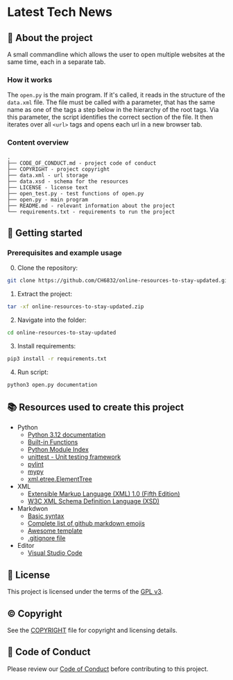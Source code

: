 # Latest Tech News

## :newspaper: About the project

A small commandline which allows the user to open multiple websites at the same time, each in a separate tab.

### How it works

The ```open.py``` is the main program. If it's called, it reads in the structure of the ```data.xml``` file. The file must be called with a parameter, that has the same name as one of the tags a step below in the hierarchy of the root tags. Via this parameter, the script identifies the correct section of the file. It then iterates over all ```<url>``` tags and opens each url in a new browser tab.

### Content overview

    .
    ├── CODE_OF_CONDUCT.md - project code of conduct
    ├── COPYRIGHT - project copyright
    ├── data.xml - url storage
    ├── data.xsd - schema for the resources
    ├── LICENSE - license text
    ├── open_test.py - test functions of open.py    
    ├── open.py - main program
    ├── README.md - relevant information about the project
    └── requirements.txt - requirements to run the project

## :runner: Getting started

### Prerequisites and example usage

0. Clone the repository:

```bash
git clone https://github.com/CH6832/online-resources-to-stay-updated.git
```

1. Extract the project:

```bash
tar -xf online-resources-to-stay-updated.zip
```

2. Navigate into the folder:

```bash
cd online-resources-to-stay-updated
```

3. Install requirements:

```bash
pip3 install -r requirements.txt
```

4. Run script:

```bash
python3 open.py documentation
```

## :books: Resources used to create this project

* Python
  * [Python 3.12 documentation](https://docs.python.org/3/)
  * [Built-in Functions](https://docs.python.org/3/library/functions.html)
  * [Python Module Index](https://docs.python.org/3/py-modindex.html)
  * [unittest - Unit testing framework](https://docs.python.org/3/library/unittest.html)
  * [pylint](https://pylint.readthedocs.io/en/stable/)
  * [mypy](https://mypy.readthedocs.io/en/stable/)
  * [xml.etree.ElementTree](https://docs.python.org/3.11/library/xml.etree.elementtree.html)
* XML
  * [Extensible Markup Language (XML) 1.0 (Fifth Edition)](https://www.w3.org/TR/xml/)
  * [W3C XML Schema Definition Language (XSD)](https://www.w3.org/TR/xmlschema11-1/)
* Markdwon
  * [Basic syntax](https://www.markdownguide.org/basic-syntax/)
  * [Complete list of github markdown emojis](https://dev.to/nikolab/complete-list-of-github-markdown-emoji-markup-5aia)
  * [Awesome template](http://github.com/Human-Activity-Recognition/blob/main/README.md)
  * [.gitignore file](https://git-scm.com/docs/gitignore)
* Editor
  * [Visual Studio Code](https://code.visualstudio.com/)

## :bookmark: License

This project is licensed under the terms of the [GPL v3](LICENSE).

## :copyright: Copyright

See the [COPYRIGHT](COPYRIGHT) file for copyright and licensing details.

## :straight_ruler: Code of Conduct

Please review our [Code of Conduct](CODE_OF_CONDUCT.md) before contributing to this project.
